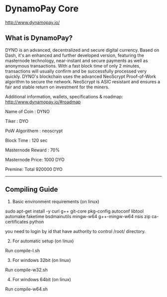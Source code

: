 DynamoPay Core
===============================

http://www.dynamopay.io/

What is DynamoPay?
----------------

DYNO is an advanced, decentralized and secure digital currency.
Based on Dash, it's an enhanced and further developed version, featuring the masternode technology,
near-instant and secure payments as well as anonymous transactions.
With a fast block time of only 2 minutes, transactions will usually confirm and be successfully
processed very quickly. DYNO's blockchain uses the advanced NeoScrypt Proof-of-Work algorithm to
secure the network. NeoScrypt is ASIC resistant and ensures a fair and stable return on investment
for the miners.

Additional information, wallets, specifications & roadmap: http://www.dynamopay.io/#roadmap

Name of Coin : DYNO

Tiker : DYO

PoW Algorithem : neoscrypt

Block Time : 120 sec

Masternode Reward : 70%

Masternode Price: 1000 DYO

Premine: Total 920000 DYO


----------------------------------------
Compiling Guide
----------------------------------------

1) Basic environment requirements (on linux)

sudo apt-get install -y curl g++ git-core pkg-config autoconf libtool automake faketime bsdmainutils mingw-w64 g++-mingw-w64 nsis zip ca-certificates python

you need to login by id that have authority to control /root/ directory.

2) For automatic setup (on linux)

Run compile-l.sh

3) For windows 32bit (on linux)

Run compile-w32.sh

4) For windows 64bit (on linux)

Run compile-w64.sh

